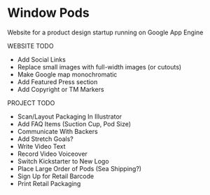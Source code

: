 # Window Pods

Website for a product design startup running on Google App Engine

WEBSITE TODO
 - Add Social Links
 - Replace small images with full-width images (or cutouts)
 - Make Google map monochromatic
 - Add Featured Press section
 - Add Copyright or TM Markers

PROJECT TODO
 - Scan/Layout Packaging In Illustrator
 - Add FAQ Items (Suction Cup, Pod Size)
 - Communicate With Backers
 - Add Stretch Goals?
 - Write Video Text
 - Record Video Voiceover
 - Switch Kickstarter to New Logo
 - Place Large Order of Pods (Sea Shipping?)
 - Sign Up for Retail Barcode
 - Print Retail Packaging